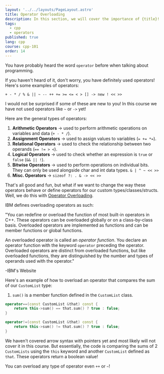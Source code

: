 ```yaml
---
layout: '../../layouts/PageLayout.astro'
title: Operator Overloading
description: In this section, we will cover the importance of {title}!
tags:
  - cpp
  - operators
published: true
lang: cpp
course: cpp-101
order: 14
---
```

You have probably heard the word `operator` before when talking about programming.

If you haven't heard of it, don't worry, you have definitely used operators! Here's some examples of operators:

`+ - * / % & || ~ -- ++ += >= <= < > [] -> new ! << >>`

I would not be surprised if some of these are new to you! In this course we have not used operators like `~` or `->` yet!

Here are the general types of operators:
1. **Arithmetic Operators** ->  used to perform arithmetic operations on variables and data (`+ - * /`).
2. **Assignment Operators** -> used to assign values to variables (`= += *=`).
3. **Relational Operators** -> used to check the relationship between two operands (`== != > <`).
5. **Logical Operators** -> used to check whether an expression is `true` or `false` (`&& || !`).
7. **Bitwise Operators** -> used to perform operations on individual bits. They can only be used alongside char and int data types. `& | ^ ~ << >>`
8. **Misc. Operators** -> `sizeof ?: . & -> << >>`

That's all good and fun, but what if we want to change the way these operators behave or define operators for our custom types/classes/structs. Well, we do this with [Operator Overloading](https://www.geeksforgeeks.org/operator-overloading-cpp/#).

IBM defines overloading operators as such:

"You can redefine or overload the function of most built-in operators in C++. These operators can be overloaded globally or on a class-by-class basis. Overloaded operators are implemented as functions and can be member functions or global functions.

An overloaded operator is called an _operator function_. You declare an operator function with the keyword `operator` preceding the operator. Overloaded operators are distinct from overloaded functions, but like overloaded functions, they are distinguished by the number and types of operands used with the operator."

-IBM's Website

Here's an example of how to overload an operator that compares the sum of our `CustomList` type:
1. `sum()` is a member function defined in the `CustomList` class.

```cpp
operator==(const CustomList &that) const {
	return this->sum() == that.sum() ? true : false;
}

operator!=(const CustomList &that) const {
	return this->sum() != that.sum() ? true : false;
}
```

We haven't covered arrow syntax with pointers yet and most likely will not cover it in this course. But essentially, the code is comparing the sums of 2 `CustomLists` using the `this` keyword and another `CustomList` defined as `that`. These operators return a boolean value!

You can overload any type of operator even `++` or `~`!